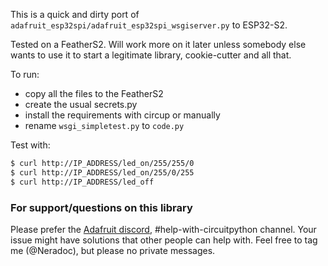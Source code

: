 This is a quick and dirty port of `adafruit_esp32spi/adafruit_esp32spi_wsgiserver.py` to ESP32-S2.

Tested on a FeatherS2. Will work more on it later unless somebody else wants to use it to start a legitimate library, cookie-cutter and all that.

To run:

- copy all the files to the FeatherS2
- create the usual secrets.py
- install the requirements with circup or manually
- rename `wsgi_simpletest.py` to `code.py`

Test with:

```bash
$ curl http://IP_ADDRESS/led_on/255/255/0
$ curl http://IP_ADDRESS/led_on/255/0/255
$ curl http://IP_ADDRESS/led_off
```

### For support/questions on this library
Please prefer the [Adafruit discord](http://adafru.it/discord), #help-with-circuitpython channel. Your issue might have solutions that other people can help with. Feel free to tag me (@Neradoc), but please no private messages.
